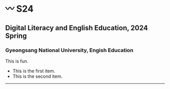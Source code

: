 # 〰️ S24

## Digital Literacy and English Education, 2024 Spring 
### Gyeongsang National University, Engish Education


This is fun.

+ This is the first item.
+ This is the second item.

---
